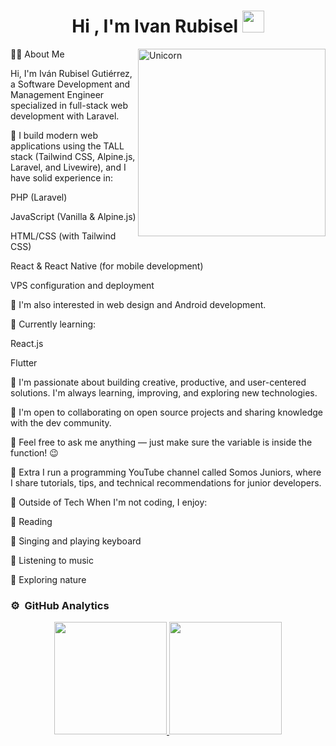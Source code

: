 <h1 align="center">Hi , I'm Ivan Rubisel <img src="https://media.giphy.com/media/hvRJCLFzcasrR4ia7z/giphy.gif" width="35"></h1>
<img align="right" width=300px alt="Unicorn" src="https://c.tenor.com/GN73MKBawZYAAAAi/busy-cute.gif" />
👨‍💻 About Me

Hi, I'm Iván Rubisel Gutiérrez, a Software Development and Management Engineer specialized in full-stack web development with Laravel.

🚀 I build modern web applications using the TALL stack (Tailwind CSS, Alpine.js, Laravel, and Livewire), and I have solid experience in:

PHP (Laravel)

JavaScript (Vanilla & Alpine.js)

HTML/CSS (with Tailwind CSS)

React & React Native (for mobile development)

VPS configuration and deployment

🎨 I'm also interested in web design and Android development.

🌱 Currently learning:

React.js

Flutter

🎯 I'm passionate about building creative, productive, and user-centered solutions. I'm always learning, improving, and exploring new technologies.

👯 I'm open to collaborating on open source projects and sharing knowledge with the dev community.

💬 Feel free to ask me anything — just make sure the variable is inside the function! 😉

🎥 Extra
I run a programming YouTube channel called Somos Juniors, where I share tutorials, tips, and technical recommendations for junior developers.

🌱 Outside of Tech
When I'm not coding, I enjoy:

📖 Reading

🎹 Singing and playing keyboard

🎵 Listening to music

🌿 Exploring nature
### ⚙️ &nbsp;GitHub Analytics

<p align="center">
<a href="https://github.com/AVS1508">
  <img height="180em" src="https://github-readme-stats-eight-theta.vercel.app/api?username=AVS1508&show_icons=true&theme=algolia&include_all_commits=true&count_private=true"/>
  <img height="180em" src="https://github-readme-stats-eight-theta.vercel.app/api/top-langs/?username=AVS1508&layout=compact&langs_count=8&theme=algolia"/>
</a>
</p>

